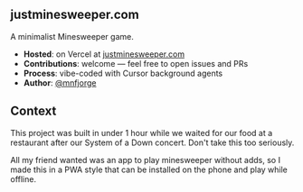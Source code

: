 ## justminesweeper.com

A minimalist Minesweeper game.

- **Hosted**: on Vercel at [justminesweeper.com](https://justminesweeper.com)
- **Contributions**: welcome — feel free to open issues and PRs
- **Process**: vibe-coded with Cursor background agents
- **Author**: [@mnfjorge](https://github.com/mnfjorge)

## Context

This project was built in under 1 hour while we waited for our food at a restaurant after our System of a Down concert. Don't take this too seriously.

All my friend wanted was an app to play minesweeper without adds, so I made this in a PWA style that can be installed on the phone and play while offline.
